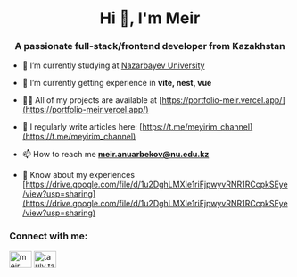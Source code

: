 <h1 align="center">Hi 👋, I'm Meir</h1>
<h3 align="center">A passionate full-stack/frontend developer from Kazakhstan</h3>

- 🔭 I’m currently studying at [Nazarbayev University](https://nu.edu.kz/ru)

- 🌱 I’m currently getting experience in **vite, nest, vue**

- 👨‍💻 All of my projects are available at [https://portfolio-meir.vercel.app/](https://portfolio-meir.vercel.app/)

- 📝 I regularly write articles here: [https://t.me/meyirim_channel](https://t.me/meyirim_channel)

- 📫 How to reach me **meir.anuarbekov@nu.edu.kz**

- 📄 Know about my experiences [https://drive.google.com/file/d/1u2DghLMXIe1riFjpwyvRNR1RCcpkSEye/view?usp=sharing](https://drive.google.com/file/d/1u2DghLMXIe1riFjpwyvRNR1RCcpkSEye/view?usp=sharing)

<h3 align="left">Connect with me:</h3>
<p align="left">
<a href="https://linkedin.com/in/meir-anuarbekov-2494a422a" target="blank"><img align="center" src="https://raw.githubusercontent.com/rahuldkjain/github-profile-readme-generator/master/src/images/icons/Social/linked-in-alt.svg" alt="meir anuarbekov" height="30" width="40" /></a>
<a href="https://instagram.com/tauly.tastar.sagasy" target="blank"><img align="center" src="https://raw.githubusercontent.com/rahuldkjain/github-profile-readme-generator/master/src/images/icons/Social/instagram.svg" alt="tauly.tastar.sagasy" height="30" width="40" /></a>

